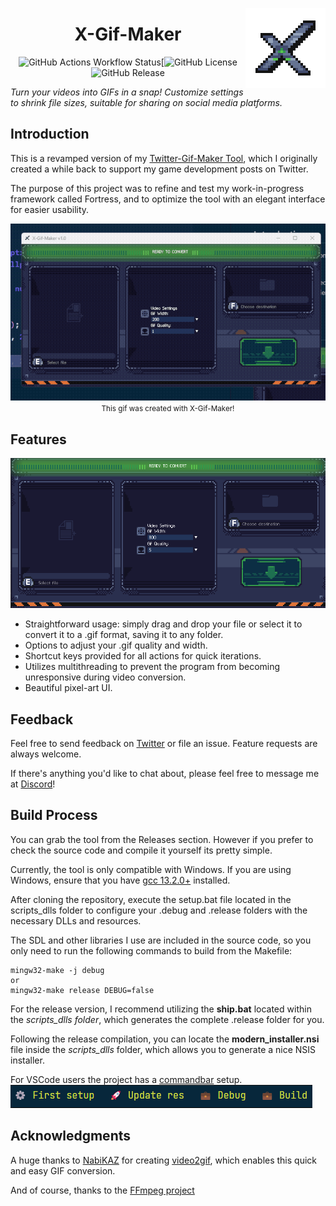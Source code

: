 <p align="center">
<img width="128" src="res/sprites/core/logo.png" style="image-rendering: pixelated; "alt=" Fortress logo" align="right">
</p>

<h1 align="center">X-Gif-Maker</h1>

<div align="center">

![GitHub Actions Workflow Status](https://img.shields.io/github.com/bigasdev/X-Gif-Maker/actions/build.yaml)[![GitHub License](https://img.shields.io/github/license/bigasdev/X-Gif-Maker)
![GitHub Release](https://img.shields.io/github/v/release/bigasdev/X-Gif-Maker)

</div>

_Turn your videos into GIFs in a snap! Customize settings to shrink file sizes, suitable for sharing on social media platforms._

## Introduction

This is a revamped version of my [Twitter-Gif-Maker Tool](https://github.com/bigasdev/Twitter-Gif-Maker), which I originally created a while back to support my game development posts on Twitter.

The purpose of this project was to refine and test my work-in-progress framework called Fortress, and to optimize the tool with an elegant interface for easier usability.

<img src="media/$05151959.gif">
<div style="text-align:center">
<small>This gif was created with X-Gif-Maker!</small>
</div>

## Features

<img src="media/interface.png">

-   Straightforward usage: simply drag and drop your file or select it to convert it to a .gif format, saving it to any folder.
-   Options to adjust your .gif quality and width.
-   Shortcut keys provided for all actions for quick iterations.
-   Utilizes multithreading to prevent the program from becoming unresponsive during video conversion.
-   Beautiful pixel-art UI.

## Feedback

Feel free to send feedback on [Twitter](https://x.com/bigasdev) or file an issue. Feature requests are always welcome.

If there's anything you'd like to chat about, please feel free to message me at [Discord]()!

## Build Process

You can grab the tool from the Releases section. However if you prefer to check the source code and compile it yourself its pretty simple.

Currently, the tool is only compatible with Windows. If you are using Windows, ensure that you have [gcc 13.2.0+](https://gcc.gnu.org/gcc-13/) installed.

After cloning the repository, execute the setup.bat file located in the scripts_dlls folder to configure your .debug and .release folders with the necessary DLLs and resources.

The SDL and other libraries I use are included in the source code, so you only need to run the following commands to build from the Makefile:

```
mingw32-make -j debug
or
mingw32-make release DEBUG=false
```

For the release version, I recommend utilizing the **ship.bat** located within the _scripts_dlls folder_, which generates the complete .release folder for you.

Following the release compilation, you can locate the **modern_installer.nsi** file inside the _scripts_dlls_ folder, which allows you to generate a nice NSIS installer.

For VSCode users the project has a [commandbar](https://marketplace.visualstudio.com/items?itemName=gsppvo.vscode-commandbar) setup.
<img src="media/commandbar.png">

## Acknowledgments

A huge thanks to [NabiKAZ](https://github.com/NabiKAZ) for creating [video2gif](https://github.com/NabiKAZ/video2gif?tab=readme-ov-file), which enables this quick and easy GIF conversion.

And of course, thanks to the [FFmpeg project](https://github.com/FFmpeg/FFmpeg)
